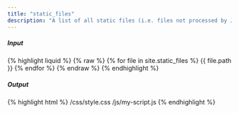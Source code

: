 ```yaml
---
title: "static_files"
description: "A list of all static files (i.e. files not processed by Jekyll's converters or the Liquid renderer)."
---
```

##### Input

{% highlight liquid %}
{% raw %}
{% for file in site.static_files %}
  {{ file.path }}
{% endfor %}
{% endraw %}
{% endhighlight %}

##### Output

{% highlight html %}
/css/style.css
/js/my-script.js
{% endhighlight %}
